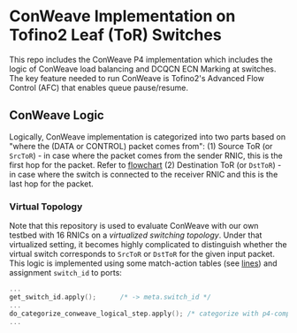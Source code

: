 # ConWeave Implementation on Tofino2 Leaf (ToR) Switches

This repo includes the ConWeave P4 implementation which includes the logic of ConWeave load balancing and DCQCN ECN Marking at switches.
The key feature needed to run ConWeave is Tofino2's Advanced Flow Control (AFC) that enables queue pause/resume. 

## ConWeave Logic

Logically, ConWeave implementation is categorized into two parts based on "where the (DATA or CONTROL) packet comes from":
(1) Source ToR (or `SrcToR`) - in case where the packet comes from the sender RNIC, this is the first hop for the packet. Refer to [flowchart](figs/system-flowchart-rerouting.pdf)
(2) Destination ToR (or `DstToR`) - in case where the switch is connected to the receiver RNIC and this is the last hop for the packet.

### Virtual Topology
Note that this repository is used to evaluate ConWeave with our own testbed with 16 RNICs on a _virtualized switching topology_.
Under that virtualized setting, it becomes highly complicated to distinguish whether the virtual switch corresponds to `SrcToR` or `DstToR` for the given input packet. 
This logic is implemented using some match-action tables (see [lines](https://github.com/conweave-project/conweave-p4/blob/1db645659574ffe15100bc4f3c75ba2e99548025/leaf_conweave/p4src/includes/conweave_ingress.p4#L77-L78)) and assignment `switch_id` to ports:
```c
...
get_switch_id.apply();   	/* -> meta.switch_id */
...
do_categorize_conweave_logical_step.apply(); /* categorize with p4-compiler-friendly coding (SrcToR/DstToR) */
...
```
